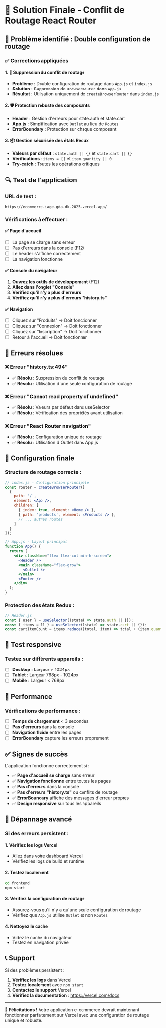 # 🎯 Solution Finale - Conflit de Routage React Router

## 🚨 Problème identifié : Double configuration de routage

### ✅ Corrections appliquées

#### 1. 🔧 Suppression du conflit de routage
- **Problème** : Double configuration de routage dans `App.js` et `index.js`
- **Solution** : Suppression de `BrowserRouter` dans `App.js`
- **Résultat** : Utilisation uniquement de `createBrowserRouter` dans `index.js`

#### 2. 🛡️ Protection robuste des composants
- **Header** : Gestion d'erreurs pour state.auth et state.cart
- **App.js** : Simplification avec `Outlet` au lieu de `Routes`
- **ErrorBoundary** : Protection sur chaque composant

#### 3. 📦 Gestion sécurisée des états Redux
- **Valeurs par défaut** : `state.auth || {}` et `state.cart || {}`
- **Vérifications** : `items = []` et `item.quantity || 0`
- **Try-catch** : Toutes les opérations critiques

## 🔍 Test de l'application

### URL de test :
```
https://ecommerce-iage-gda-dk-2025.vercel.app/
```

### Vérifications à effectuer :

#### ✅ Page d'accueil
- [ ] La page se charge sans erreur
- [ ] Pas d'erreurs dans la console (F12)
- [ ] Le header s'affiche correctement
- [ ] La navigation fonctionne

#### ✅ Console du navigateur
1. **Ouvrez les outils de développement** (F12)
2. **Allez dans l'onglet "Console"**
3. **Vérifiez qu'il n'y a plus d'erreurs**
4. **Vérifiez qu'il n'y a plus d'erreurs "history.ts"**

#### ✅ Navigation
- [ ] Cliquez sur "Produits" → Doit fonctionner
- [ ] Cliquez sur "Connexion" → Doit fonctionner
- [ ] Cliquez sur "Inscription" → Doit fonctionner
- [ ] Retour à l'accueil → Doit fonctionner

## 🐛 Erreurs résolues

### ❌ Erreur "history.ts:494"
- ✅ **Résolu** : Suppression du conflit de routage
- ✅ **Résolu** : Utilisation d'une seule configuration de routage

### ❌ Erreur "Cannot read property of undefined"
- ✅ **Résolu** : Valeurs par défaut dans useSelector
- ✅ **Résolu** : Vérification des propriétés avant utilisation

### ❌ Erreur "React Router navigation"
- ✅ **Résolu** : Configuration unique de routage
- ✅ **Résolu** : Utilisation d'Outlet dans App.js

## 🎯 Configuration finale

### Structure de routage correcte :
```jsx
// index.js - Configuration principale
const router = createBrowserRouter([
  {
    path: '/',
    element: <App />,
    children: [
      { index: true, element: <Home /> },
      { path: 'products', element: <Products /> },
      // ... autres routes
    ]
  }
]);

// App.js - Layout principal
function App() {
  return (
    <div className="flex flex-col min-h-screen">
      <Header />
      <main className="flex-grow">
        <Outlet />
      </main>
      <Footer />
    </div>
  );
}
```

### Protection des états Redux :
```javascript
// Header.js
const { user } = useSelector((state) => state.auth || {});
const { items = [] } = useSelector((state) => state.cart || {});
const cartItemCount = items.reduce((total, item) => total + (item.quantity || 0), 0);
```

## 📱 Test responsive

### Testez sur différents appareils :
- [ ] **Desktop** : Largeur > 1024px
- [ ] **Tablet** : Largeur 768px - 1024px
- [ ] **Mobile** : Largeur < 768px

## 🚀 Performance

### Vérifications de performance :
- [ ] **Temps de chargement** < 3 secondes
- [ ] **Pas d'erreurs** dans la console
- [ ] **Navigation fluide** entre les pages
- [ ] **ErrorBoundary** capture les erreurs proprement

## ✅ Signes de succès

L'application fonctionne correctement si :
- ✅ **Page d'accueil se charge** sans erreur
- ✅ **Navigation fonctionne** entre toutes les pages
- ✅ **Pas d'erreurs** dans la console
- ✅ **Pas d'erreurs "history.ts"** ou conflits de routage
- ✅ **ErrorBoundary** affiche des messages d'erreur propres
- ✅ **Design responsive** sur tous les appareils

## 🔧 Dépannage avancé

### Si des erreurs persistent :

#### 1. Vérifiez les logs Vercel
- Allez dans votre dashboard Vercel
- Vérifiez les logs de build et runtime

#### 2. Testez localement
```bash
cd frontend
npm start
```

#### 3. Vérifiez la configuration de routage
- Assurez-vous qu'il n'y a qu'une seule configuration de routage
- Vérifiez que `App.js` utilise `Outlet` et non `Routes`

#### 4. Nettoyez le cache
- Videz le cache du navigateur
- Testez en navigation privée

## 📞 Support

Si des problèmes persistent :
1. **Vérifiez les logs** dans Vercel
2. **Testez localement** avec `npm start`
3. **Contactez le support** Vercel
4. **Vérifiez la documentation** : https://vercel.com/docs

---

**🎉 Félicitations !** Votre application e-commerce devrait maintenant fonctionner parfaitement sur Vercel avec une configuration de routage unique et robuste. 